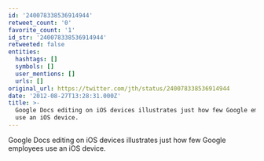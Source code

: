 ```yaml
---
id: '240078338536914944'
retweet_count: '0'
favorite_count: '1'
id_str: '240078338536914944'
retweeted: false
entities:
  hashtags: []
  symbols: []
  user_mentions: []
  urls: []
original_url: https://twitter.com/jth/status/240078338536914944
date: '2012-08-27T13:28:31.000Z'
title: >-
  Google Docs editing on iOS devices illustrates just how few Google employees
  use an iOS device.
---
```


Google Docs editing on iOS devices illustrates just how few Google employees use an iOS device.